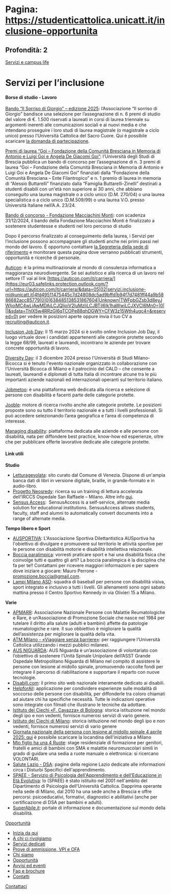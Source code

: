 # Pagina: https://studenticattolica.unicatt.it/inclusione-opportunita

## Profondità: 2

[Servizi e campus life](home-servizi-e-campus-life)



# Servizi per l’inclusione

#### Borse di studio - Lavoro

[Bando “Il Sorriso di Giorgio” – edizione 2025](Bando%20LT%202025_.pdf): l’Associazione “Il sorriso di Giorgio” bandisce una selezione per l’assegnazione di n. 6 premi di studio del valore di €. 1.500 riservati a laureati in corsi di laurea triennale su argomenti inerenti alle comunicazioni sociali e ai nuovi media e che intendano proseguire i loro studi di laurea magistrale (o magistrale a ciclo unico) presso l’Università Cattolica del Sacro Cuore. Qui è possibile scaricare [la domanda di partecipazione](Domanda%20di%20partecipazione%20Bando%20LT%202025.docx).

[Premi di laurea “Goi – Fondazione della Comunità Bresciana in Memoria di Antonio e Luigi Goi e Angela De Giacomi Goi”](https://www.unibs.it/it/bando-goi-de-giacomi-buttarelli-2025): l’Università degli Studi di Brescia pubblica un bando di concorso per l’assegnazione di n. 3 premi di laurea “Goi – Fondazione della Comunità Bresciana in Memoria di Antonio e Luigi Goi e Angela De Giacomi Goi” finanziati dalla “Fondazione della Comunità Bresciana – Ente Filantropico” e n. 1 premio di laurea in memoria di “Alessio Buttarelli” finanziato dalla “Famiglia Buttarelli-Zinelli” destinati a studenti disabili con un'età non superiore ai 30 anni, che abbiano conseguito una laurea magistrale o a ciclo unico (D.M. 270/04) o una laurea specialistica o a ciclo unico (D.M.509/99) o una laurea V.O. presso Università Italiane nell’A.A. 23/24.

[Bando di concorso - Fondazione Macciachini Monti](https://www.fondazionemacciachinimonti.it/bando-in-corso/): con scadenza 31/12/2024, il bando della Fondazione Macciachini Monti è finalizzato a sostenere studentesse e studenti nel loro percorso di studio

Dopo il percorso finalizzato al conseguimento della laurea, i Servizi per l’inclusione possono accompagnare gli studenti anche nei primi passi nel mondo del lavoro. È opportuno contattare [la Segreteria della sede di riferimento](inclusione-contatti) e monitorare questa pagina dove verranno pubblicati strumenti, opportunità e ricerche di personale.

[Auticon](https://www.auticon.it/): è la prima multinazionale al mondo di consulenza informatica a maggioranza neurodivergente. Se sei autistico e alla ricerca di un lavoro nel settore IT vai al link [https://auticon.com/it/carriera/](https://eur03.safelinks.protection.outlook.com/?url=https://auticon.com/it/carriera/&data=05|02|servizi.inclusione-mi@unicatt.it|4fd49511475445c7d24808dc5ad9bffd|b94f7d7481ff44a9b5886682acc85779|0|0|638485138531867604|Unknown|TWFpbGZsb3d8eyJWIjoiMC4wLjAwMDAiLCJQIjoiV2luMzIiLCJBTiI6Ik1haWwiLCJXVCI6Mn0=|0|||&sdata=ThlX5w4RRzGl6qTCOPe88qhDGWY+CFW3z15Wth4ugc4=&reserved=0) per vedere le posizioni aperte oppure invia il tuo CV a [recruiting@auticon.it](mailto:recruiting@auticon.it).

[Inclusion Job Day](https://inclusionjobday.com/): Il 15 marzo 2024 si è svolto online Inclusion Job Day, il luogo virtuale dove i candidati appartenenti alle categorie protette secondo la legge 68/99, laureati e laureandi, incontrano le aziende per trovare concrete opportunità di lavoro.

[Diversity Day](https://www.diversityday.it/diversity-day-milano-bicocca-2024/): il 3 dicembre 2024 presso l'Università di Studi Milano-Bicocca si è tenuto l'evento nazionale organizzato in collaborazione con l’Università Bicocca di Milano e il patrocinio del CALD – che consente a laureati, laureandi e diplomati di tutta Italia di incontrare alcune tra le più importanti aziende nazionali ed internazionali operanti sul territorio italiano.

[Jobmetoo](https://www.jobmetoo.com/): è una piattaforma web dedicata alla ricerca e selezione di persone con disabilità e facenti parte delle categorie protette.

[Jooble](https://it.jooble.org/): motore di ricerca rivolto anche alle categorie protette. Le posizioni proposte sono su tutto il territorio nazionale e a tutti i livelli professionali. Si può accedere selezionando l’area geografica e l’area di competenza di interesse.

[Managing disability](https://www.managingdisability.it/tmmd/sito/index.asp): piattaforma dedicata alle aziende e alle persone con disabilità, nata per diffondere best practice, know-how ed esperienze, oltre che per pubblicare offerte lavorative dedicate alle categorie protette.

#### Link utili

**Studio**

* [Letturagevolata](https://www.letturagevolata.it/): sito curato dal Comune di Venezia. Dispone di un'ampia banca dati di libri in versione digitale, braille, in grande-formato e in audio-libro.
* [Progetto Neosredy](https://www.frrb.it/it/progetto-neosredy): ricerca su un training di lettura accelerata dell'IRCCS Ospedale San Raffaele – Milano. Altre info [qui](https://www.bdaclab.com/partecipa-alle-nostre-ricerche).
* [Sensus Access](https://www.sensusaccess.com/):  SensusAccess is a self-service, alternate media solution for educational institutions. SensusAccess allows students, faculty, staff and alumni to automatically convert documents into a range of alternate media.

**Tempo libero e Sport**

* [AUSPORTIVA](https://www.asdausportiva.it/): L'Associazione Sportiva Dilettantistica AUSportiva ha l'obiettivo di divulgare e promuovere sul territorio le attività sportive per le persone con disabilità motorie e disabilità intellettiva relazionale.
* [Boccia paralimpica](https://www.youtube.com/watch?v=xjvmQ8Z2Aq0): vorresti praticare sport e hai una disabilità fisica che coinvolge tutti e quattro gli arti? La boccia paralimpica è la disciplina che fa per te!! Contattami per ricevere maggiori informazioni e per sapere dove iniziare a giocare: Mauro Perrone - [promozione.boccia@gmail.com](mailto:promozione.boccia@gmail.com).
* [Lampi Milano ASD](https://www.lampimilano.it/): squadra di baseball per persone con disabilità visiva, sport integrato e inclusivo a tutti i livelli. Gli allenamenti sono ogni sabato mattina presso il Centro Sportivo Kennedy in via Olivieri 15 a Milano.

**Varie**

* [APMARR](https://apmarr.it/): Associazione Nazionale Persone con Malattie Reumatologiche e Rare, è un’Associazione di Promozione Sociale che nasce nel 1984 per tutelare il diritto alla salute (adulti e bambini) affette da patologie reumatologiche e rare. Il suo obbiettivo è migliorare la qualità dell’assistenza per migliorare la qualità della vita.
* [ATM Milano - «Viaggiare senza barriere»](https://www.atm.it/it/ViaggiaConNoi/Disabili/Pagine/ATMperidisabili.aspx): per raggiungere l’Università Cattolica utilizzando i mezzi pubblici milanesi.
* [AUS NIGUARDA](https://www.ausniguarda.com/): AUS Niguarda è un’associazione di volontariato con l’obiettivo di sostenere l’Unità Spinale Unipolare dell’ASST Grande Ospedale Metropolitano Niguarda di Milano nel compito di assistere le persone con lesione al midollo spinale, promuovendo raccolte fondi per integrare il percorso di riabilitazione e supportare il reparto con nuove tecnologie.
* [Disabili.com](https://www.disabili.com/): il primo sito web nazionale interamente dedicato ai disabili.
* [HelpforAll](https://www.vigilfuoco.it/aspx/notizia.aspx?codnews=40262): applicazione per condividere esperienze sulle modalità di soccorso delle persone con disabilità, per diffonderle tra coloro chiamati ad aiutare chi ha specifiche necessità. Tutte le indicazioni operative sono integrate con filmati che illustrano le tecniche da adottare.
* [Istituto dei Ciechi «F. Cavazza» di Bologna](https://www.cavazza.it/): storica istituzione nel mondo degli ipo e non vedenti, fornisce numerosi servizi di vario genere.
* [Istituto dei Ciechi di Milano](https://www.istciechimilano.it/): storica istituzione nel mondo degli ipo e non vedenti, fornisce numerosi servizi di vario genere
* [Giornata nazionale della persona con lesione al midollo spinale 4 aprile 2025: qui](GIORNATA%204%20APRILE.png) è possibile scaricare la locandina dell'iniziativa a Milano
* [Mio figlio ha una 4 Ruote](https://www.policlinico.mi.it/reparti/133/settore-di-abilitazione-precoce-dei-genitori-sapre): stage residenziale di formazione per genitori, fratelli e amici di bambini con SMA e malattie neuromuscolari simili in grado di guidare una sedia a ruote manuale o elettronica: si ricercano VOLONTARI.
* [Salute Lazio - DSA](https://www.salutelazio.it/disturbi-specifici-di-apprendimento-dsa): pagine della regione Lazio dedicate alle informazioni circa i Disturbi Specifici dell'apprendimento.
* [SPAEE - Servizio di Psicologia dell'Apprendimento e dell'Educazione in Età Evolutiva](https://progetti.unicatt.it/progetti-milan-spaee-home): lo (SPAEE) è stato istituito nel 2001 nell'ambito del Dipartimento di Psicologia dell'Università Cattolica. Dapprima operante nella sede di Milano, dal 2010 ha una sede anche a Brescia e offre percorsi: psicoeducativi, formativi, diagnostici e abilitativi (anche per certificazione di DSA per bambini e adulti).
* [SuperAbile.it](https://www.superabile.it/cs/superabile/home): portale di informazione e documentazione sul mondo della disabilità.

[Opportunità](#submenu__wrapper "Opportunità")

* [Inizia da qui](inclusione-inizia-da-qui "Inizia da qui")
* [A chi ci rivolgiamo](inclusione-a-chi-ci-rivolgiamo "A chi ci rivolgiamo")
* [Servizi dedicati](inclusione-servizi-dedicati "Servizi dedicati")
* [Prove di ammissione, VPI e OFA](inclusione-prove-di-ammissione-vpi-e-ofa "Prove di ammissione, VPI e OFA")
* [Chi siamo](inclusione-chi-siamo "Chi siamo")
* [Opportunità](inclusione-opportunita "Opportunità")
* [Avvisi ed eventi](inclusione-avvisi-ed-eventi "Avvisi ed eventi")
* [Faq e brochure](inclusione-faq-e-brochure "Faq e brochure")
* [Contatti](inclusione-contatti "Contatti")

[Contattaci](home-contatti "Contattaci")